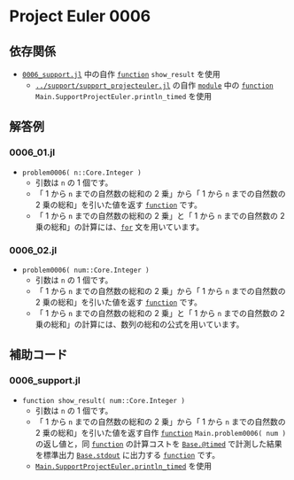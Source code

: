 # Project Euler 0006 #

## 依存関係 ##

* [`0006_support.jl`](#0006_supportjl) 中の自作 [`function`][julialang.doc.v1.function] `show_result` を使用
  * [`../support/support_projecteuler.jl`](../support_projecteuler.jl) の自作 [`module`](https://docs.julialang.org/en/v1/base/base/#module) 中の [`function`][julialang.doc.v1.function] `Main.SupportProjectEuler.println_timed` を使用

## 解答例 ##

### 0006_01.jl ###

* `problem0006( n::Core.Integer )`
  * 引数は `n` の 1 個です。
  * 「 1 から `n` までの自然数の総和の 2 乗」から「 1 から `n` までの自然数の 2 乗の総和」を引いた値を返す [`function`][julialang.doc.v1.function] です。
  * 「 1 から `n` までの自然数の総和の 2 乗」と「 1 から `n` までの自然数の 2 乗の総和」の計算には、[`for`][julialang.doc.v1.for] 文を用いています。

### 0006_02.jl ###

* `problem0006( num::Core.Integer )`
  * 引数は `n` の 1 個です。
  * 「 1 から `n` までの自然数の総和の 2 乗」から「 1 から `n` までの自然数の 2 乗の総和」を引いた値を返す [`function`][julialang.doc.v1.function] です。
  * 「 1 から `n` までの自然数の総和の 2 乗」と「 1 から `n` までの自然数の 2 乗の総和」の計算には、数列の総和の公式を用いています。

## 補助コード ##

### 0006_support.jl ###

* `function show_result( num::Core.Integer )`
  * 引数は `n` の 1 個です。
  * 「 1 から `n` までの自然数の総和の 2 乗」から「 1 から `n` までの自然数の 2 乗の総和」を引いた値を返す自作 [`function`][julialang.doc.v1.function] `Main.problem0006( num )` の返し値と，同 [`function`][julialang.doc.v1.function] の計算コストを [`Base.@timed`][julialang.doc.v1.Base.@timed] で計測した結果を標準出力 [`Base.stdout`][julialang.doc.v1.Base.stdout] に出力する [`function`][julialang.doc.v1.function] です。
  * [`Main.SupportProjectEuler.println_timed`](#依存関係) を使用

<!-- links -->
[julialang.doc.v1.for]: https://docs.julialang.org/en/v1/base/base/#for
[julialang.doc.v1.function]: https://docs.julialang.org/en/v1/base/base/#function
[julialang.doc.v1.Base.stdout]: https://docs.julialang.org/en/v1/base/io-network/#Base.stdout
[julialang.doc.v1.Base.@timed]: https://docs.julialang.org/en/v1/base/base/#Base.@timed
